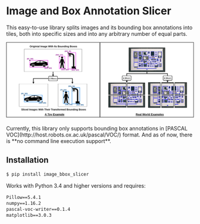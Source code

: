 # Image and Box Annotation Slicer

This easy-to-use library splits images and its bounding box annotations into tiles, both into specific sizes and into any arbitrary number of equal parts.

<div align="center">
<img src="img/ibs_demo.jpg" alt="Overview"  />
</div>
<br>
Currently, this library only supports bounding box annotations in [PASCAL VOC](http://host.robots.ox.ac.uk/pascal/VOC/) format. And as of now, there is **no command line execution support**.

## Installation
```python
$ pip install image_bbox_slicer
```

Works with Python 3.4 and higher versions and requires:
```
Pillow==5.4.1
numpy==1.16.2
pascal-voc-writer==0.1.4
matplotlib==3.0.3
```
